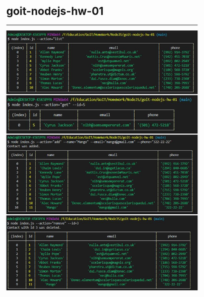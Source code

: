 # goit-nodejs-hw-01

---

![node index.js --action="list"](screenshots/screenshots-1.jpg 'node index.js --action="list"')
![node index.js --action="get" --id=5"](screenshots/screenshots-2.jpg 'node index.js --action="get" --id=5"')
![node index.js --action="add" --name="Mango" --email="mango@gmail.com" --phone="322-22-22"](screenshots/screenshots-3.jpg 'node index.js --action="add" --name="Mango" --email="mango@gmail.com" --phone="322-22-22"')
![node index.js --action="remove" --id=3"](screenshots/screenshots-4.jpg 'node index.js --action="remove" --id=3"')
